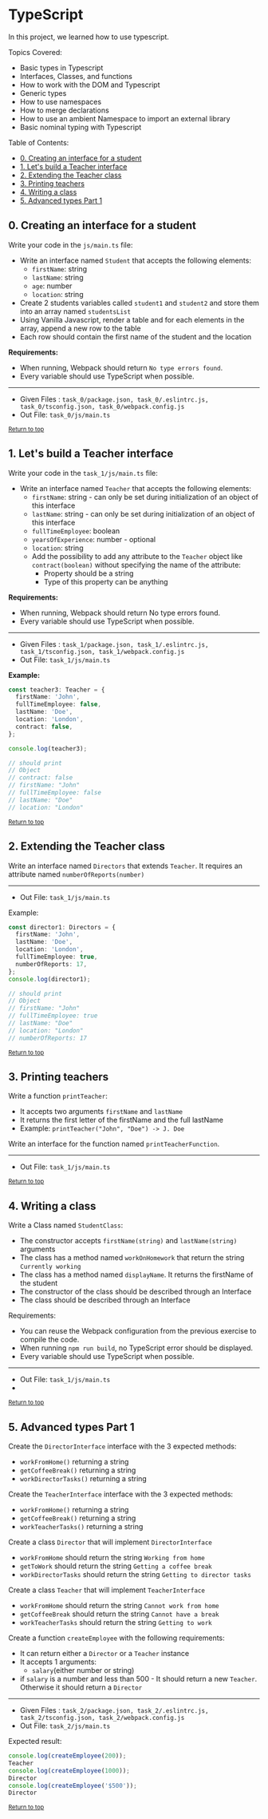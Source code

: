 # TypeScript
In this project, we learned how to use typescript.

Topics Covered:
- Basic types in Typescript
- Interfaces, Classes, and functions
- How to work with the DOM and Typescript
- Generic types
- How to use namespaces
- How to merge declarations
- How to use an ambient Namespace to import an external library
- Basic nominal typing with Typescript

Table of Contents:
- [0. Creating an interface for a student](#0-creating-an-interface-for-a-student)
- [1. Let's build a Teacher interface](#1-lets-build-a-teacher-interface)
- [2. Extending the Teacher class](#2-extending-the-teacher-class)
- [3. Printing teachers](#3-printing-teachers)
- [4. Writing a class](#4-writing-a-class)
- [5. Advanced types Part 1](#5-advanced-types-part-1)

## 0. Creating an interface for a student
Write your code in the `js/main.ts` file:

- Write an interface named `Student` that accepts the following elements:
    - `firstName`: string
    - `lastName`: string
    - `age`: number
    - `location`: string
- Create 2 students variables called `student1` and `student2` and store them into an array named `studentsList`
- Using Vanilla Javascript, render a table and for each elements in the array, append a new row to the table
- Each row should contain the first name of the student and the location

**Requirements:**

- When running, Webpack should return `No type errors found`.
- Every variable should use TypeScript when possible.

---
- Given Files : `task_0/package.json, task_0/.eslintrc.js, task_0/tsconfig.json, task_0/webpack.config.js`
- Out File: `task_0/js/main.ts`

<sub>[Return to top](#typescript)</sub>

## 1. Let's build a Teacher interface
Write your code in the `task_1/js/main.ts` file:

- Write an interface named `Teacher` that accepts the following elements:
    - `firstName`: string - can only be set during initialization of an object of this interface
    - `lastName`: string - can only be set during initialization of an object of this interface
    - `fullTimeEmployee`: boolean
    - `yearsOfExperience`: number - optional
    - `location`: string
    - Add the possibility to add any attribute to the `Teacher` object like `contract(boolean)` without specifying the name of the attribute:
        - Property should be a string
        - Type of this property can be anything

**Requirements:**

- When running, Webpack should return No type errors found.
- Every variable should use TypeScript when possible.

---
- Given Files : `task_1/package.json, task_1/.eslintrc.js, task_1/tsconfig.json, task_1/webpack.config.js`
- Out File: `task_1/js/main.ts`

**Example:**

```ts
const teacher3: Teacher = {
  firstName: 'John',
  fullTimeEmployee: false,
  lastName: 'Doe',
  location: 'London',
  contract: false,
};

console.log(teacher3);

// should print
// Object
// contract: false
// firstName: "John"
// fullTimeEmployee: false
// lastName: "Doe"
// location: "London"
```
<sub>[Return to top](#typescript)</sub>

## 2. Extending the Teacher class
Write an interface named `Directors` that extends `Teacher`. It requires an attribute named `numberOfReports(number)`

---
- Out File: `task_1/js/main.ts`

Example:

```ts
const director1: Directors = {
  firstName: 'John',
  lastName: 'Doe',
  location: 'London',
  fullTimeEmployee: true,
  numberOfReports: 17,
};
console.log(director1);

// should print
// Object
// firstName: "John"
// fullTimeEmployee: true
// lastName: "Doe"
// location: "London"
// numberOfReports: 17
```
<sub>[Return to top](#typescript)</sub>

## 3. Printing teachers
Write a function `printTeacher`:

- It accepts two arguments `firstName` and `lastName`
- It returns the first letter of the firstName and the full lastName
- Example: `printTeacher("John", "Doe") -> J. Doe`

Write an interface for the function named `printTeacherFunction`.

---
- Out File: `task_1/js/main.ts`

<sub>[Return to top](#typescript)</sub>

## 4. Writing a class
Write a Class named `StudentClass`:
- The constructor accepts `firstName(string)` and `lastName(string)` arguments
- The class has a method named `workOnHomework` that return the string `Currently working`
- The class has a method named `displayName`. It returns the firstName of the student
- The constructor of the class should be described through an Interface
- The class should be described through an Interface

Requirements:
- You can reuse the Webpack configuration from the previous exercise to compile the code.
- When running `npm run build`, no TypeScript error should be displayed.
- Every variable should use TypeScript when possible.

---
- Out File: `task_1/js/main.ts`
- 
<sub>[Return to top](#typescript)</sub>

## 5. Advanced types Part 1
Create the `DirectorInterface` interface with the 3 expected methods:

- `workFromHome()` returning a string
- `getCoffeeBreak()` returning a string
- `workDirectorTasks()` returning a string

Create the `TeacherInterface` interface with the 3 expected methods:

- `workFromHome()` returning a string
- `getCoffeeBreak()` returning a string
- `workTeacherTasks()` returning a string

Create a class `Director` that will implement `DirectorInterface`

- `workFromHome` should return the string `Working from home`
- `getToWork` should return the string `Getting a coffee break`
- `workDirectorTasks` should return the string `Getting to director tasks`

Create a class `Teacher` that will implement `TeacherInterface`

- `workFromHome` should return the string `Cannot work from home`
- `getCoffeeBreak` should return the string `Cannot have a break`
- `workTeacherTasks` should return the string `Getting to work`

Create a function `createEmployee` with the following requirements:

- It can return either a `Director` or a `Teacher` instance
- It accepts 1 arguments:
    - `salary`(either number or string)
- if `salary` is a number and less than 500 - It should return a new `Teacher`. Otherwise it should return a `Director`


---
- Given Files : `task_2/package.json, task_2/.eslintrc.js, task_2/tsconfig.json, task_2/webpack.config.js`
- Out File: `task_2/js/main.ts`

Expected result:

```ts
console.log(createEmployee(200));
Teacher
console.log(createEmployee(1000));
Director
console.log(createEmployee('$500'));
Director
```

<sub>[Return to top](#typescript)</sub>

